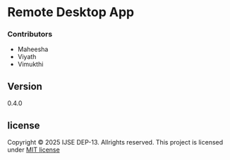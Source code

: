 # Remote Desktop App

### Contributors

- Maheesha
- Viyath
- Vimukthi

## Version
0.4.0

## license
Copyright &copy; 2025 IJSE DEP-13. Allrights reserved.
This project is licensed under [MIT license](license.txt)

